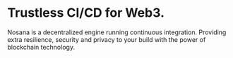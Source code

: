 # Trustless CI/CD for Web3.

Nosana is a decentralized engine running continuous integration.
Providing extra resilience, security and privacy
to your build with the power of blockchain technology.

